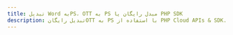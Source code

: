 ---title: تبدیل Word بهPS، OTT به PS مبدل رایگان یا PHP SDKdescription: تبدیل رایگانOTT به PS با استفاده از PHP Cloud APIs & SDK. همچنین اسناد Microsoft Word و OpenOffice را در Cloud ایجاد، ویرایش و رندر کنید.---